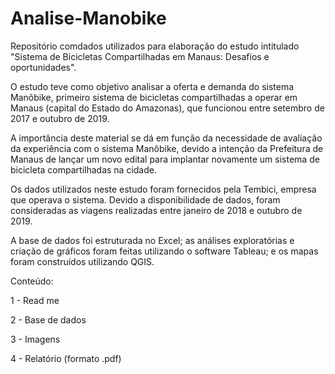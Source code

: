 # Analise-Manobike

Repositório comdados utilizados para elaboração do estudo intitulado "Sistema de Bicicletas Compartilhadas em Manaus: Desafios e oportunidades".

O estudo  teve como objetivo analisar a oferta e demanda do sistema Manôbike, primeiro sistema de bicicletas compartilhadas a operar em Manaus (capital do Estado do Amazonas), que funcionou entre setembro de 2017 e outubro de 2019.

A importância deste material se dá em função da necessidade de avaliação da experiência com o sistema Manôbike, devido a intenção da Prefeitura de Manaus de lançar um novo edital para implantar novamente um sistema de bicicleta compartilhadas na cidade.

Os dados utilizados neste estudo foram fornecidos pela Tembici, empresa que operava o sistema. Devido a disponibilidade de dados, foram consideradas as viagens realizadas entre janeiro de 2018 e outubro de 2019.

A base de dados foi estruturada no Excel; as análises exploratórias e criação de gráficos foram feitas utilizando o software Tableau; e os mapas foram construídos utilizando QGIS. 


Conteúdo: 

1 - Read me

2 - Base de dados

3 - Imagens

4 - Relatório (formato .pdf)
